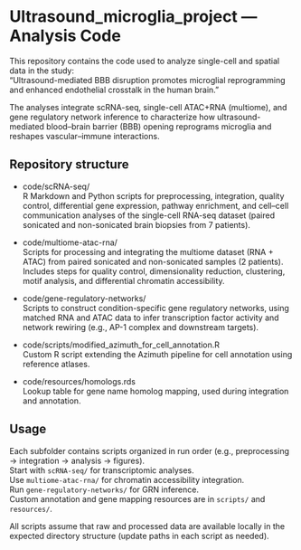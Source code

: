 # Ultrasound_microglia_project — Analysis Code

This repository contains the code used to analyze single-cell and spatial data in the study:  
“Ultrasound-mediated BBB disruption promotes microglial reprogramming and enhanced endothelial crosstalk in the human brain.”

The analyses integrate scRNA-seq, single-cell ATAC+RNA (multiome), and gene regulatory network inference to characterize how ultrasound-mediated blood–brain barrier (BBB) opening reprograms microglia and reshapes vascular–immune interactions.

## Repository structure
- code/scRNA-seq/  
R Markdown and Python scripts for preprocessing, integration, quality control, differential gene expression, pathway enrichment, and cell–cell communication analyses of the single-cell RNA-seq dataset (paired sonicated and non-sonicated brain biopsies from 7 patients).

- code/multiome-atac-rna/  
Scripts for processing and integrating the multiome dataset (RNA + ATAC) from paired sonicated and non-sonicated samples (2 patients). Includes steps for quality control, dimensionality reduction, clustering, motif analysis, and differential chromatin accessibility.

- code/gene-regulatory-networks/  
Scripts to construct condition-specific gene regulatory networks, using matched RNA and ATAC data to infer transcription factor activity and network rewiring (e.g., AP-1 complex and downstream targets).

- code/scripts/modified_azimuth_for_cell_annotation.R  
Custom R script extending the Azimuth pipeline for cell annotation using reference atlases.

- code/resources/homologs.rds  
Lookup table for gene name homolog mapping, used during integration and annotation.

## Usage
Each subfolder contains scripts organized in run order (e.g., preprocessing → integration → analysis → figures).  
Start with `scRNA-seq/` for transcriptomic analyses.  
Use `multiome-atac-rna/` for chromatin accessibility integration.  
Run `gene-regulatory-networks/` for GRN inference.  
Custom annotation and gene mapping resources are in `scripts/` and `resources/`.

All scripts assume that raw and processed data are available locally in the expected directory structure (update paths in each script as needed).
